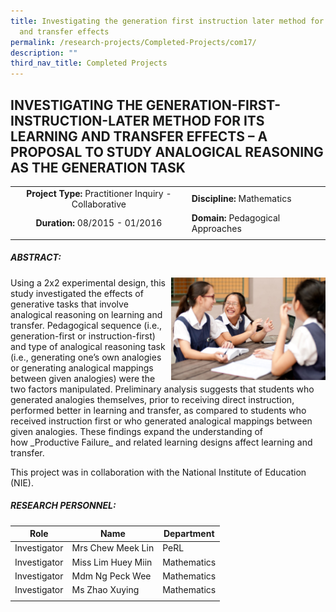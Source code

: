 ```yaml
---
title: Investigating the generation first instruction later method for learning
  and transfer effects
permalink: /research-projects/Completed-Projects/com17/
description: ""
third_nav_title: Completed Projects
---
```

## INVESTIGATING THE GENERATION-FIRST-INSTRUCTION-LATER METHOD FOR ITS LEARNING AND TRANSFER EFFECTS – A PROPOSAL TO STUDY ANALOGICAL REASONING AS THE GENERATION TASK

|   |   |
|:-:|---|
| **Project Type:** Practitioner Inquiry - Collaborative  | **Discipline:** Mathematics  |
| **Duration:** 08/2015 - 01/2016  | **Domain:** Pedagogical Approaches  |
|   |   |

##### ABSTRACT:

<img src="/images/Generation first1.jpg" style="width:49%" align=right>
Using a 2x2 experimental design, this study investigated the effects of generative tasks that involve analogical reasoning on learning and transfer. Pedagogical sequence (i.e., generation-first or instruction-first) and type of analogical reasoning task (i.e., generating one’s own analogies or generating analogical mappings between given analogies) were the two factors manipulated. Preliminary analysis suggests that students who generated analogies themselves, prior to receiving direct instruction, performed better in learning and transfer, as compared to students who received instruction first or who generated analogical mappings between given analogies. These findings expand the understanding of how _Productive Failure_ and related learning designs affect learning and transfer.

This project was in collaboration with the National Institute of Education (NIE).

##### RESEARCH PERSONNEL:

| Role  | Name  | Department  |
|:-:|---|---|
| Investigator  |Mrs Chew Meek Lin   |  PeRL |
| Investigator  | Miss Lim Huey Miin  | Mathematics  |
| Investigator  | Mdm Ng Peck Wee  | Mathematics  |
| Investigator  | Ms Zhao Xuying  | Mathematics  |
|   |   |   |